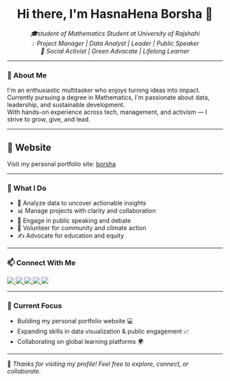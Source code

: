<h1 align="center">Hi there, I'm HasnaHena Borsha 👋</h1>

<p align="center">
  <em>
    🎓student of Mathematics Student at University of Rajshahi <br>
    💡 Project Manager | Data Analyst | Leader | Public Speaker <br>
    🌱 Social Activist | Green Advocate | Lifelong Learner
  </em>
</p>

---

### 🌟 About Me

I'm an enthusiastic multitasker who enjoys turning ideas into impact.  
Currently pursuing a degree in Mathematics, I'm passionate about data, leadership, and sustainable development.  
With hands-on experience across tech, management, and activism — I strive to grow, give, and lead.

---
## 🔗 Website

Visit my personal portfolio site: [borsha](https://borsha.pages.dev/)

---
### 🚀 What I Do

- 🔢 Analyze data to uncover actionable insights  
- 📊 Manage projects with clarity and collaboration  
- 💬 Engage in public speaking and debate  
- 💚 Volunteer for community and climate action  
- ✍️ Advocate for education and equity  

---


### 📫 Connect With Me

<p align="left">
  <a href="https://www.linkedin.com/in/hasnahenaborsha" target="_blank">
    <img src="https://img.shields.io/badge/LinkedIn-HasnaHenaBorsha-blue?style=flat&logo=linkedin">
  </a>
  <a href="https://twitter.com/hasnahenaborsha" target="_blank">
    <img src="https://img.shields.io/badge/Twitter-@hasnahenaborsha-1DA1F2?style=flat&logo=twitter">
  </a>
  <a href="https://github.com/hasnahenaborsha" target="_blank">
    <img src="https://img.shields.io/badge/GitHub-HasnaHenaBorsha-black?style=flat&logo=github">
  </a>
  <a href="https://instagram.com/hasnahenaborsha" target="_blank">
    <img src="https://img.shields.io/badge/Instagram-HasnaHenaBorsha-E4405F?style=flat&logo=instagram">
  </a>
  <a href="https://facebook.com/hasnahenaborsha" target="_blank">
    <img src="https://img.shields.io/badge/Facebook-HasnaHenaBorsha-1877F2?style=flat&logo=facebook">
  </a>
</p>


---

### 🧠 Current Focus

- Building my personal portfolio website 💻  
- Expanding skills in data visualization & public engagement 📈  
- Collaborating on global learning platforms 🌍  

---

📌 _Thanks for visiting my profile! Feel free to explore, connect, or collaborate._

